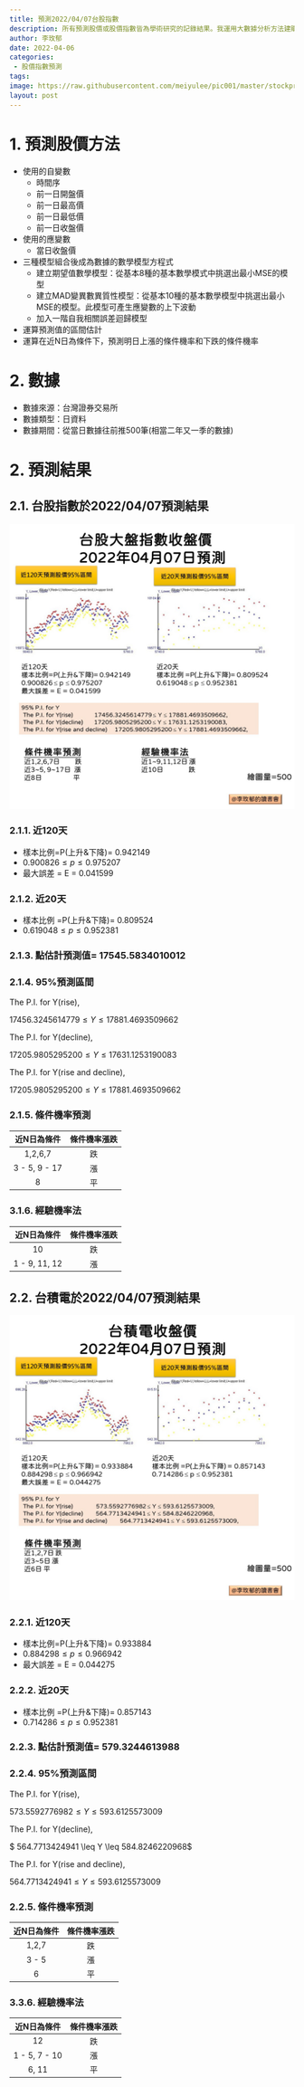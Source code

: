 ```yaml
---
title: 預測2022/04/07台股指數
description: 所有預測股價或股價指數皆為學術研究的記錄結果。我運用大數據分析方法建購股價或股價指數的數學模型，再由數學模型得到預測值。反覆1億次，得到預測值的抽樣分配，進行區間估計和機率計算。所有結果僅供參考，投資人因參考本文產生投資損益皆與作者無關。
author: 李玫郁
date: 2022-04-06
categories:
 - 股價指數預測
tags: 
image: https://raw.githubusercontent.com/meiyulee/pic001/master/stockpredict/20220406_prediction_stock_prices.jpg
layout: post
---
```




# 1. 預測股價方法

- 使用的自變數
  - 時間序
  - 前一日開盤價
  - 前一日最高價
  - 前一日最低價
  - 前一日收盤價
- 使用的應變數
  - 當日收盤價
- 三種模型組合後成為數據的數學模型方程式
  - 建立期望值數學模型：從基本8種的基本數學模式中挑選出最小MSE的模型
   - 建立MAD變異數異質性模型：從基本10種的基本數學模型中挑選出最小MSE的模型。此模型可產生應變數的上下波動
   - 加入一階自我相關誤差迴歸模型
- 運算預測值的區間估計
- 運算在近N日為條件下，預測明日上漲的條件機率和下跌的條件機率

# 2. 數據

- 數據來源：台灣證券交易所
- 數據類型：日資料
- 數據期間：從當日數據往前推500筆(相當二年又一季的數據)

# 2. 預測結果

## 2.1. 台股指數於2022/04/07預測結果

![](https://raw.githubusercontent.com/meiyulee/pic001/master/stockpredict/20220407_prediction_stock_prices_TWI.jpg)

### 2.1.1. 近120天

- 樣本比例=P(上升&下降)= 0.942149
- $0.900826 \leq p \leq 0.975207$
- 最大誤差 = E = 0.041599

### 2.1.2. 近20天

- 樣本比例 =P(上升&下降)= 0.809524
- $0.619048 \leq p \leq 0.952381$

### 2.1.3. 點估計預測值= 17545.5834010012

### 2.1.4. 95%預測區間

The P.I. for Y(rise), 

$17456.3245614779 \leq Y \leq 17881.4693509662$

The P.I. for Y(decline),

$17205.9805295200  \leq Y \leq 17631.1253190083$

The P.I. for Y(rise and decline),

$17205.9805295200 \leq Y \leq 17881.4693509662$

### 2.1.5. 條件機率預測

| 近N日為條件|條件機率漲跌|
| :----: | :----: |
| 1,2,6,7 | 跌 |
| 3 - 5, 9 - 17 | 漲 |
| 8 | 平 |

### 3.1.6. 經驗機率法

| 近N日為條件|條件機率漲跌|
| :----: | :----: |
| 10 | 跌 |
| 1 - 9, 11, 12 | 漲 |

## 2.2. 台積電於2022/04/07預測結果

![](https://raw.githubusercontent.com/meiyulee/pic001/master/stockpredict/20220407_prediction_stock_prices_TWSC.jpg)

### 2.2.1. 近120天

- 樣本比例=P(上升&下降)= 0.933884
- $0.884298 \leq p \leq 0.966942$
- 最大誤差 = E = 0.044275

### 2.2.2. 近20天

- 樣本比例 =P(上升&下降)= 0.857143
- $0.714286 \leq p \leq 0.952381$

### 2.2.3. 點估計預測值= 579.3244613988

### 2.2.4. 95%預測區間

The P.I. for Y(rise), 

$573.5592776982 \leq Y \leq 593.6125573009$

The P.I. for Y(decline),

$ 564.7713424941 \leq Y \leq 584.8246220968$

The P.I. for Y(rise and decline),

$564.7713424941 \leq Y \leq 593.6125573009$

### 2.2.5. 條件機率預測

| 近N日為條件|條件機率漲跌|
| :----: | :----: |
| 1,2,7 | 跌 |
| 3 - 5 | 漲 |
| 6 | 平 |

### 3.3.6. 經驗機率法

| 近N日為條件|條件機率漲跌|
| :----: | :----: |
| 12 | 跌 |
| 1 - 5, 7 - 10 | 漲 |
| 6, 11 | 平 |


